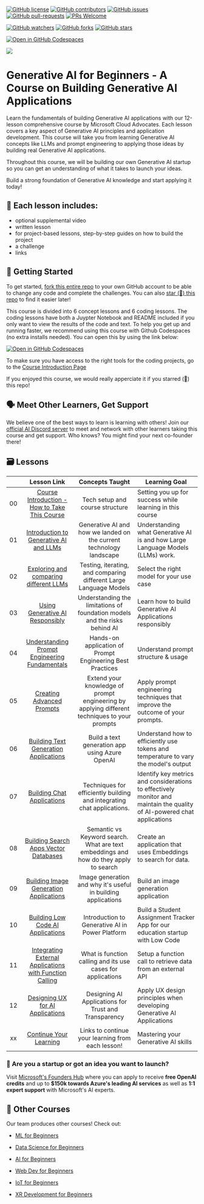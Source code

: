 [![GitHub license](https://img.shields.io/github/license/microsoft/Generative-AI-For-Beginners.svg)](https://github.com/microsoft/Generative-AI-For-Beginners/blob/master/LICENSE)
[![GitHub contributors](https://img.shields.io/github/contributors/microsoft/Generative-AI-For-Beginners.svg)](https://GitHub.com/microsoft/Generative-AI-For-Beginners/graphs/contributors/)
[![GitHub issues](https://img.shields.io/github/issues/microsoft/Generative-AI-For-Beginners.svg)](https://GitHub.com/microsoft/Generative-AI-For-Beginners/issues/)
[![GitHub pull-requests](https://img.shields.io/github/issues-pr/microsoft/Generative-AI-For-Beginners.svg)](https://GitHub.com/microsoft/Generative-AI-For-Beginners/pulls/)
[![PRs Welcome](https://img.shields.io/badge/PRs-welcome-brightgreen.svg?style=flat-square)](http://makeapullrequest.com)

[![GitHub watchers](https://img.shields.io/github/watchers/microsoft/Generative-AI-For-Beginners.svg?style=social&label=Watch)](https://GitHub.com/microsoft/Generative-AI-For-Beginners/watchers/)
[![GitHub forks](https://img.shields.io/github/forks/microsoft/Generative-AI-For-Beginners.svg?style=social&label=Fork)](https://GitHub.com/microsoft/Generative-AI-For-Beginners/network/)
[![GitHub stars](https://img.shields.io/github/stars/microsoft/Generative-AI-For-Beginners.svg?style=social&label=Star)](https://GitHub.com/microsoft/Generative-AI-For-Beginners/stargazers/)

[![Open in GitHub Codespaces](https://img.shields.io/static/v1?style=for-the-badge&label=GitHub+Codespaces&message=Open&color=lightgrey&logo=github)](https://codespaces.new/microsoft/generative-ai-for-beginners)

[![](https://dcbadge.vercel.app/api/server/ByRwuEEgH4)](https://aka.ms/genai-discord)



# Generative AI for Beginners - A Course on Building Generative AI Applications

Learn the fundamentals of building Generative AI applications with our 12-lesson comprehensive course by Microsoft Cloud Advocates. Each lesson covers a key aspect of Generative AI principles and application development. This course will take you from learning Generative AI concepts like LLMs and prompt engineering to applying those ideas by building real Generative AI applications. 

Throughout this course, we will be building our own Generative AI startup so you can get an understanding of what it takes to launch your ideas. 

Build a strong foundation of Generative AI knowledge and start applying it today!

## 📂 Each lesson includes:
- optional supplemental video
- written lesson
- for project-based lessons, step-by-step guides on how to build the project
- a challenge
- links 

## 🌱 Getting Started

To get started, [fork this entire repo](https://docs.github.com/en/get-started/quickstart/fork-a-repo) to your own GitHub account to be able to change any code and complete the challenges. You can also [star (🌟) this repo](https://docs.github.com/en/get-started/exploring-projects-on-github/saving-repositories-with-stars) to find it easier later!  

This course is divided into 6 concept lessons and 6 coding lessons. The coding lessons have both a Juypter Notebook and README included if you only want to view the results of the code and text. To help you get up and running faster, we recommend using this course with Github Codespaces (no extra installs needed). You can open this by using the link below: 

[![Open in GitHub Codespaces](https://img.shields.io/static/v1?style=for-the-badge&label=GitHub+Codespaces&message=Open&color=lightgrey&logo=github)](https://codespaces.new/microsoft/generative-ai-for-beginners)

To make sure you have access to the right tools for the coding projects, go to the [Course Introduction Page](/00-course-setup/README.md)

If you enjoyed this course, we would really apperciate it if you starred (🌟) this repo! 

## 🗣️ Meet Other Learners, Get Support 
We believe one of the best ways to learn is learning with others! Join our [official AI Discord server](https://aka.ms/genai-discord) to meet and network with other learners taking this course and get support. Who knows? You might find your next co-founder there! 



## 🗃️ Lessons
|       |              Lesson Link              |                       Concepts Taught                       |                     Learning Goal                 |                             
| :---: | :------------------------------------: | :---------------------------------------------------------: | ----------------------------------------------------------- |
| 00 | [Course Introduction - How to Take This Course](/00-course-setup/README.md) | Tech setup and course structure | Setting you up for success while learning in this course| [Introduction to Generative AI](./1-getting-started/lessons/1-introduction-to-generative-ai/README.md) 
| 01 | [Introduction to Generative AI and LLMs](./1-getting-started/README.md) | Generative AI and how we landed on the current technology landscape|  Understanding what Generative AI is and how Large Language Models (LLMs) work.                    |
| 02 | [Exploring and comparing different LLMs](./2-exploring-and-comparing-different-llms/) |Testing, iterating, and comparing different Large Language Models | Select the right model for your use case | 
| 03 | [Using Generative AI Responsibly](./03-using-generative-ai-responsibly%20/README.MD)| Understanding the limitations of foundation models and the risks behind AI | Learn how to build Generative AI Applications responsibly 
| 04 | [Understanding Prompt Engineering Fundamentals](./4-prompt-engineering-fundamentals/) | Hands-on application of Prompt Engineering Best Practices  |  Understand prompt structure & usage|  
| 05 | [Creating Advanced Prompts](./05-advanced-prompts/README.md) | Extend your knowledge of prompt engineering by applying different techniques to your prompts | Apply prompt engineering techniques that improve the outcome of your prompts.| 
| 06 | [Building Text Generation Applications](./06-text-generation-apps/README.md)  | Build a text generation app using Azure OpenAI  | Understand how to efficiently use tokens and temperature to vary the model's output | |
| 07 | [Building Chat Applications](./07-building-chat-applications/README.md) | Techniques for efficiently building and integrating chat applications.| Identify key metrics and considerations to effectively monitor and maintain the quality of AI-powered chat applications| 
| 08 | [Building Search Apps Vector Databases](./08-building-search-applications/README.md) | Semantic vs Keyword search.  What are text embeddings and how do they apply to search  | Create an application that uses Embeddings to search for data. | 
| 09 | [Building Image Generation Applications](./09-building-image-applications/README.md)  | Image generation and why it's useful in building applications| Build an image generation application | 
| 10 | [Building Low Code AI Applications](./10-building-low-code-ai-applications/)  | Introduction to Generative AI in Power Platform | Build a Student Assignment Tracker App for our education startup with Low Code | |
| 11 | [Integrating External Applications with Function Calling](./11%20-%20Integrating%20External%20Applications%20with%20Function%20Calling%20/)  | What is function calling and its use cases for applications  | Setup a function call to retrieve data from an external API | |
| 12 | [Designing UX for AI Applications](./12-designing-ux-for-ai-applications/) | Designing AI Applications for Trust and Transparency | Apply UX design principles when developing Generative AI Applications | |
| xx | [Continue Your Learning](./13%20-%20contiuned-learning/)  | Links to continue your learning from each lesson! | Mastering your Generative AI skills | |



### 🚀  Are you a startup or got an idea you want to launch? 

Visit [Microsoft's Founders Hub](https://www.microsoft.com/startups) where you can apply to receive **free OpenAI credits** and up to **$150k towards Azure's leading AI services** as well as **1:1 expert support** with Microsoft's AI experts.

## 🎒  Other Courses 

Our team produces other courses! Check out:

- [ML for Beginners](https://aka.ms/ml-beginners)
- [Data Science for Beginners](https://aka.ms/datascience-beginners)
- [AI for Beginners](https://aka.ms/ai-beginners)

- [Web Dev for Beginners](https://aka.ms/webdev-beginners)
- [IoT for Beginners](https://aka.ms/iot-beginners)

- [XR Development for Beginners](https://github.com/microsoft/xr-development-for-beginners)
